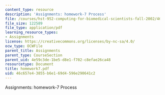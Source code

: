 ```yaml
---
content_type: resource
description: 'Assignments: homework-7 Process'
file: /courses/hst-952-computing-for-biomedical-scientists-fall-2002/46c657e43855b6e169d4596e290641c2_homework7.pdf
file_size: 122589
file_type: application/pdf
learning_resource_types:
- Assignments
license: https://creativecommons.org/licenses/by-nc-sa/4.0/
ocw_type: OCWFile
parent_title: Assignments
parent_type: CourseSection
parent_uid: 4e59c3de-1be5-d8e1-f702-c8efae26ca48
resourcetype: Document
title: homework7.pdf
uid: 46c657e4-3855-b6e1-69d4-596e290641c2
---
```

Assignments: homework-7 Process